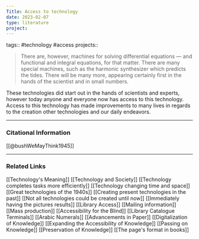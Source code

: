 ```yaml
---
Title: Access to technology
date: 2023-02-07
type: literature
project:
---
```

tags:: #technology #access
projects:: 

> There are, however, machines for solving differential equations — and functional and integral equations, for that matter. There are many special machines, such as the harmonic synthesizer which predicts the tides. There will be many more, appearing certainly first in the hands of the scientist and in small numbers.

These technologies did start out in the hands of scientists and experts, however today anyone and everyone now has access to this technology. Access to this technology has made improvements to many lives in regards to the creation other technologies and our daily endeavors.

---
### Citational Information

[[@bushWeMayThink1945]]

---

### Related Links

[[Technology's Meaning]]
[[Technology and Society]]
[[Technology completes tasks more efficiently]]
[[Technology changing time and space]]
[[Great technologies of the 1940s]]
[[Creating present technologies in the past]]
[[Not all technologies could be created until now]]
[[Immediately having the pictures results]]
[[Library Access]]
[[Mailing information]]
[[Mass production]]
[[Accessibility for the Blind]]
[[Library Catalogue Terminals]]
[[Arabic Numerals]]
[[Advancements in Paper]]
[[Digitalization of Knowledge]]
[[Expanding the Accessibility of Knowledge]]
[[Passing on Knowledge]]
[[Preservation of Knowledge]]
[[The page's format in books]]